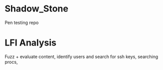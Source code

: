 # Shadow_Stone
Pen testing repo

# LFI Analysis
Fuzz + evaluate content, identify users and search for ssh keys, searching procs, 
